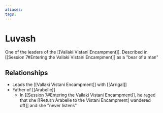```yaml
---
aliases: 
tags: 
---
```


# Luvash

One of the leaders of the [[Vallaki Vistani Encampment]].  Described in [[Session 7#Entering the Vallaki Vistani Encampment]] as a "bear of a man"

## Relationships

- Leads the [[Vallaki Vistani Encampment]] with [[Arrigal]]
- Father of [[Arabelle]]
	- In [[Session 7#Entering the Vallaki Vistani Encampment]], he raged that she [[Return Arabelle to the Vistani Encampment| wandered off]] and she "never listens"